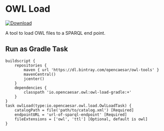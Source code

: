# OWL Load

[ ![Download](https://api.bintray.com/packages/opencaesar/owl-tools/owl-load-gradle/images/download.svg) ](https://bintray.com/opencaesar/owl-tools/owl-load-gradle/_latestVersion)

A tool to load OWL files to a SPARQL end point. 

## Run as Gradle Task

```
buildscript {
	repositories {
		maven { url 'https://dl.bintray.com/opencaesar/owl-tools' }
  		mavenCentral()
		jcenter()
	}
	dependencies {
		classpath 'io.opencaesar.owl:owl-load-gradle:+'
	}
}
task owlLoad(type:io.opencaesar.owl.load.OwlLoadTask) {
	catalogPath = file('path/to/catalog.xml') [Required]
	endpointURL = 'url-of-sparql-endpoint' [Required]
    fileExtensions = ['owl', 'ttl'] [Optional, default is owl]
}               
```